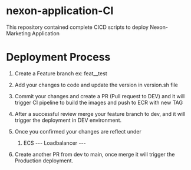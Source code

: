 # nexon-application-CI
This repository contained complete CICD scripts to deploy Nexon-Marketing Application

# Deployment Process

1. Create a Feature branch ex: feat__test

2. Add your changes to code and update the version in version.sh file

3. Commit your changes and create a PR (Pull request to DEV) and it will trigger CI pipeline to build the images and push to ECR with new TAG 
 
4. After a successful review merge your feature branch to dev, and it will trigger the deployment in DEV environment.

5. Once you confirmed your changes are reflect under  
   1. ECS --- Loadbalancer ---

6. Create another PR from dev to main, once merge it will trigger the Production deployment.
